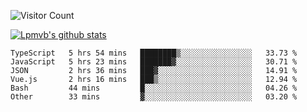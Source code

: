 ![Visitor Count](https://profile-counter.glitch.me/Lpmvb/count.svg)

[![Lpmvb's github stats](https://github-readme-stats.vercel.app/api?username=lpmvb&show_icons=true&title_color=fff&icon_color=79ff97&text_color=9f9f9f&bg_color=151515)](https://github.com/anuraghazra/github-readme-stats)

<!--
Here are some ideas to get you started:

- 🔭 I’m currently working on ...
- 🌱 I’m currently learning ...
- 👯 I’m looking to collaborate on ...
- 🤔 I’m looking for help with ...
- 💬 Ask me about ...
- 📫 How to reach me: ...
- 😄 Pronouns: ...
- ⚡ Fun fact: ...
-->

<!--START_SECTION:waka-->

```text
TypeScript   5 hrs 54 mins   ████████▒░░░░░░░░░░░░░░░░   33.73 %
JavaScript   5 hrs 23 mins   ███████▓░░░░░░░░░░░░░░░░░   30.71 %
JSON         2 hrs 36 mins   ███▓░░░░░░░░░░░░░░░░░░░░░   14.91 %
Vue.js       2 hrs 16 mins   ███▒░░░░░░░░░░░░░░░░░░░░░   12.94 %
Bash         44 mins         █░░░░░░░░░░░░░░░░░░░░░░░░   04.26 %
Other        33 mins         ▓░░░░░░░░░░░░░░░░░░░░░░░░   03.20 %
```

<!--END_SECTION:waka-->
